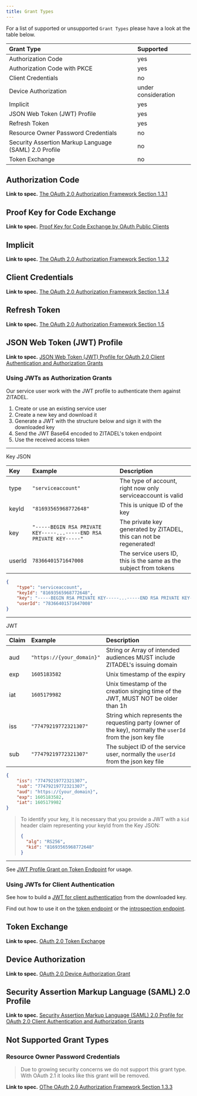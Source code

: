 ```yaml
---
title: Grant Types
---
```


For a list of supported or unsupported `Grant Types` please have a look at the table below.

| Grant Type                                            | Supported           |
|:------------------------------------------------------|:--------------------|
| Authorization Code                                    | yes                 |
| Authorization Code with PKCE                          | yes                 |
| Client Credentials                                    | no                  |
| Device Authorization                                  | under consideration |
| Implicit                                              | yes                 |
| JSON Web Token (JWT) Profile                          | yes                 |
| Refresh Token                                         | yes                 |
| Resource Owner Password Credentials                   | no                  |
| Security Assertion Markup Language (SAML) 2.0 Profile | no                 |
| Token Exchange                                        | no    |

## Authorization Code

**Link to spec.** [The OAuth 2.0 Authorization Framework Section 1.3.1](https://tools.ietf.org/html/rfc6749#section-1.3.1)

## Proof Key for Code Exchange

**Link to spec.** [Proof Key for Code Exchange by OAuth Public Clients](https://tools.ietf.org/html/rfc7636)

## Implicit

**Link to spec.** [The OAuth 2.0 Authorization Framework Section 1.3.2](https://tools.ietf.org/html/rfc6749#section-1.3.2)

## Client Credentials

**Link to spec.** [The OAuth 2.0 Authorization Framework Section 1.3.4](https://tools.ietf.org/html/rfc6749#section-1.3.4)

## Refresh Token

**Link to spec.** [The OAuth 2.0 Authorization Framework Section 1.5](https://tools.ietf.org/html/rfc6749#section-1.5)

## JSON Web Token (JWT) Profile

**Link to spec.** [JSON Web Token (JWT) Profile for OAuth 2.0 Client Authentication and Authorization Grants](https://tools.ietf.org/html/rfc7523)

### Using JWTs as Authorization Grants

Our service user work with the JWT profile to authenticate them against ZITADEL.

1. Create or use an existing service user
2. Create a new key and download it
3. Generate a JWT with the structure below and sign it with the downloaded key
4. Send the JWT Base64 encoded to ZITADEL's token endpoint
5. Use the received access token

---

Key JSON

| Key    | Example                                                             | Description                                                        |
|:-------|:--------------------------------------------------------------------|:-------------------------------------------------------------------|
| type   | `"serviceaccount"`                                                  | The type of account, right now only serviceaccount is valid        |
| keyId  | `"81693565968772648"`                                               | This is unique ID of the key                                       |
| key    | `"-----BEGIN RSA PRIVATE KEY-----...-----END RSA PRIVATE KEY-----"` | The private key generated by ZITADEL, this can not be regenerated! |
| userId | `78366401571647008`                                                 | The service users ID, this is the same as the subject from tokens  |

```JSON
{
	"type": "serviceaccount",
	"keyId": "81693565968772648",
	"key": "-----BEGIN RSA PRIVATE KEY-----...-----END RSA PRIVATE KEY-----",
	"userId": "78366401571647008"
}
```

---

JWT

| Claim | Example                   | Description                                                                                                   |
|:------|:--------------------------|:--------------------------------------------------------------------------------------------------------------|
| aud   | `"https://{your_domain}"` | String or Array of intended audiences MUST include ZITADEL's issuing domain                                   |
| exp   | `1605183582`              | Unix timestamp of the expiry                                                                                  |
| iat   | `1605179982`              | Unix timestamp of the creation singing time of the JWT, MUST NOT be older than 1h                             |
| iss   | `"77479219772321307"`     | String which represents the requesting party (owner of the key), normally the `userId` from the json key file |
| sub   | `"77479219772321307"`     | The subject ID of the service user, normally the `userId` from the json key file                              |

```JSON
{
	"iss": "77479219772321307",
	"sub": "77479219772321307",
	"aud": "https://{your_domain}",
	"exp": 1605183582,
	"iat": 1605179982
}
```

> To identify your key, it is necessary that you provide a JWT with a `kid` header claim representing your keyId from the Key JSON:
>
> ```json
> {
> 	"alg": "RS256",
> 	"kid": "81693565968772648"
> }
> ```

---

See [JWT Profile Grant on Token Endpoint](endpoints#token_endpoint) for usage.

### Using JWTs for Client Authentication

See how to build a [JWT for client authentication](authn-methods#jwt-with-private-key) from the downloaded key.

Find out how to use it on the [token endpoint](endpoints#token_endpoint) or the [introspection endpoint](endpoints#introspection_endpoint).

## Token Exchange

**Link to spec.** [OAuth 2.0 Token Exchange](https://tools.ietf.org/html/rfc8693)

## Device Authorization

**Link to spec.** [OAuth 2.0 Device Authorization Grant](https://tools.ietf.org/html/rfc8628)

## Security Assertion Markup Language (SAML) 2.0 Profile

**Link to spec.** [Security Assertion Markup Language (SAML) 2.0 Profile for OAuth 2.0 Client Authentication and Authorization Grants](https://tools.ietf.org/html/rfc7522)


## Not Supported Grant Types

### Resource Owner Password Credentials

> Due to growing security concerns we do not support this grant type. With OAuth 2.1 it looks like this grant will be removed.

**Link to spec.** [OThe OAuth 2.0 Authorization Framework Section 1.3.3](https://tools.ietf.org/html/rfc6749#section-1.3.3)